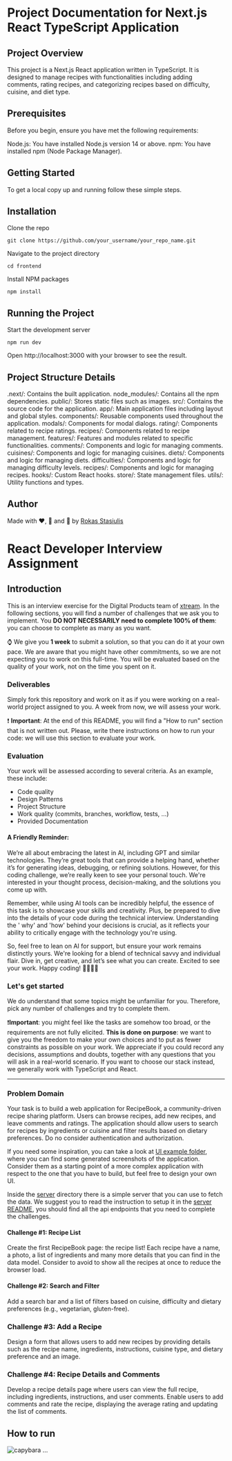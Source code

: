 # Project Documentation for Next.js React TypeScript Application

## Project Overview
This project is a Next.js React application written in TypeScript. It is designed to manage recipes with functionalities including adding comments, rating recipes, and categorizing recipes based on difficulty, cuisine, and diet type.

## Prerequisites
Before you begin, ensure you have met the following requirements:

Node.js: You have installed Node.js version 14 or above.
npm: You have installed npm (Node Package Manager).

## Getting Started
To get a local copy up and running follow these simple steps.

## Installation
Clone the repo
```
git clone https://github.com/your_username/your_repo_name.git
```

Navigate to the project directory
```
cd frontend
```

Install NPM packages
```
npm install
```

## Running the Project
Start the development server
```
npm run dev
```

Open http://localhost:3000 with your browser to see the result.

## Project Structure Details
.next/:         Contains the built application.
node_modules/:  Contains all the npm dependencies.
public/:        Stores static files such as images.
src/:           Contains the source code for the application.
app/:           Main application files including layout and global styles.
components/:    Reusable components used throughout the application.
modals/:        Components for modal dialogs.
rating/:        Components related to recipe ratings.
recipes/:       Components related to recipe management.
features/:      Features and modules related to specific functionalities.
comments/:      Components and logic for managing comments.
cuisines/:      Components and logic for managing cuisines.
diets/:         Components and logic for managing diets.
difficulties/:  Components and logic for managing difficulty levels.
recipes/:       Components and logic for managing recipes.
hooks/:         Custom React hooks.
store/:         State management files.
utils/:         Utility functions and types.

## Author
Made with ❤️, 🍵 and 🥵 by [Rokas Stasiulis](https://github.com/rokastas)


<!---
Hi! We're happy you opened this file, not everyone does!
To let us know you did, paste a capybara picture
in the How to Run section 😊
These will be extra points for you!
-->

# React Developer Interview Assignment

## Introduction

This is an interview exercise for the Digital Products team of [xtream](https://www.linkedin.com/company/xtream-srl). In
the following sections, you will find a number of challenges that we ask you to implement. You **DO NOT NECESSARILY need
to complete 100% of them**: you can choose to complete as many as you want.

:watch: We give you **1 week** to submit a solution, so that you can do it at your own pace. We are aware that you might
have other commitments, so we are not expecting you to work on this full-time. You will be evaluated based on the
quality of your work, not on the time you spent on it.

### Deliverables

Simply fork this repository and work on it as if you were working on a real-world project assigned to you. A week from
now, we will assess your work.

:heavy_exclamation_mark: **Important**: At the end of this README, you will find a "How to run" section that is not
written out. Please, write there instructions on how to run your code: we will use this section to evaluate your work.

### Evaluation

Your work will be assessed according to several criteria. As an example, these include:

* Code quality
* Design Patterns
* Project Structure
* Work quality (commits, branches, workflow, tests, ...)
* Provided Documentation

#### A Friendly Reminder:

We’re all about embracing the latest in AI, including GPT and similar technologies. They’re great tools that can provide
a helping hand, whether it’s for generating ideas, debugging, or refining solutions. However, for this coding challenge,
we’re really keen to see your personal touch. We're interested in your thought process, decision-making, and the
solutions you come up with.

Remember, while using AI tools can be incredibly helpful, the essence of this task is to showcase your skills and
creativity. Plus, be prepared to dive into the details of your code during the technical interview. Understanding the '
why' and 'how' behind your decisions is crucial, as it reflects your ability to critically engage with the technology
you're using.

So, feel free to lean on AI for support, but ensure your work remains distinctly yours. We're looking for a blend of
technical savvy and individual flair. Dive in, get creative, and let’s see what you can create. Excited to see your
work. Happy coding! 🚀💼👩‍💻

### Let's get started

We do understand that some topics might be unfamiliar for you. Therefore, pick any number of challenges and try to
complete them.

:heavy_exclamation_mark:**Important**: you might feel like the tasks are somehow too broad, or the requirements are not
fully elicited. **This is done on purpose**: we want to give you the freedom to make your own choices and to put as
fewer constraints as possible on your work. We appreciate if you could record any decisions, assumptions and doubts,
together with any questions that you will ask in a real-world scenario. If you want to choose our stack instead, we
generally work with TypeScript and React.

---

### Problem Domain

Your task is to build a web application for RecipeBook, a community-driven recipe sharing platform. Users can browse
recipes, add new recipes, and leave comments and ratings. The application should allow users to search for recipes by
ingredients or cuisine and filter results based on dietary preferences. Do no consider authentication and authorization.

If you need some inspiration, you can take a look at [UI example folder](./ui-examples), where you can find some
generated screenshots of the application. Consider them as a starting point of a more complex application with respect
to the one that you have to build, but feel free to design your own UI.

Inside the [server](./server) directory there is a simple server that you can use to fetch the data. We suggest you to
read the instruction to setup it in the [server README](./server/README.md), you should find all the api endpoints that
you need to complete the challenges.

#### Challenge #1: Recipe List

Create the first RecipeBook page: the recipe list! Each recipe have a name, a photo, a list of ingredients
and many more details that you can find in the data model. Consider to avoid to show all the recipes at once to reduce
the browser load.

#### Challenge #2: Search and Filter

Add a search bar and a list of filters based on cuisine, difficulty and dietary preferences (e.g., vegetarian, gluten-free).

### Challenge #3: Add a Recipe

Design a form that allows users to add new recipes by providing details such as the recipe name, ingredients,
instructions, cuisine type, and dietary preference and an image.

### Challenge #4: Recipe Details and Comments
Develop a recipe details page where users can view the full recipe, including ingredients, instructions, and user
comments. Enable users to add comments and rate the recipe, displaying the average rating and updating the list of
comments.

## How to run
![capybara](https://media.istockphoto.com/id/1490766749/vector/vector-cute-capybara-isolated-on-white-background-vector-graphics.jpg?s=612x612&w=0&k=20&c=E8lNFT0TQFTNKTVzwoMj0VbVfodcG6ema2iMQeISCvM=)
...
